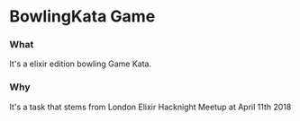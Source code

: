 # BowlingKata Game

### What

It's a elixir edition bowling Game Kata.

### Why

It's a task that stems from London Elixir Hacknight Meetup at April 11th 2018